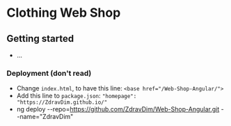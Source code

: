 # Clothing Web Shop

## Getting started

- ...

### Deployment (don't read)
- Change `index.html`, to have this line: `<base href="/Web-Shop-Angular/">`
- Add this line to `package.json`: `"homepage": "https://ZdravDim.github.io/"`
- ng deploy --repo=https://github.com/ZdravDim/Web-Shop-Angular.git --name="ZdravDim"